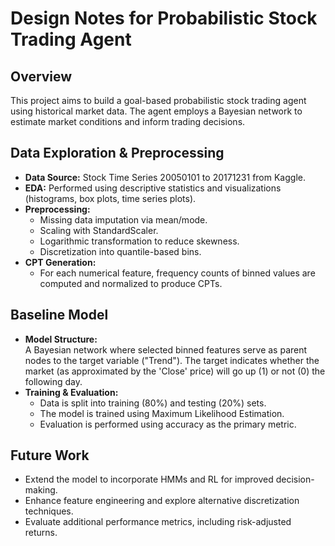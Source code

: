 # Design Notes for Probabilistic Stock Trading Agent

## Overview
This project aims to build a goal-based probabilistic stock trading agent using historical market data. The agent employs a Bayesian network to estimate market conditions and inform trading decisions.

## Data Exploration & Preprocessing
- **Data Source:** Stock Time Series 20050101 to 20171231 from Kaggle.
- **EDA:** Performed using descriptive statistics and visualizations (histograms, box plots, time series plots).
- **Preprocessing:**  
  - Missing data imputation via mean/mode.
  - Scaling with StandardScaler.
  - Logarithmic transformation to reduce skewness.
  - Discretization into quantile-based bins.
- **CPT Generation:**  
  - For each numerical feature, frequency counts of binned values are computed and normalized to produce CPTs.

## Baseline Model
- **Model Structure:**  
  A Bayesian network where selected binned features serve as parent nodes to the target variable ("Trend"). The target indicates whether the market (as approximated by the 'Close' price) will go up (1) or not (0) the following day.
- **Training & Evaluation:**  
  - Data is split into training (80%) and testing (20%) sets.
  - The model is trained using Maximum Likelihood Estimation.
  - Evaluation is performed using accuracy as the primary metric.
  
## Future Work
- Extend the model to incorporate HMMs and RL for improved decision-making.
- Enhance feature engineering and explore alternative discretization techniques.
- Evaluate additional performance metrics, including risk-adjusted returns.
